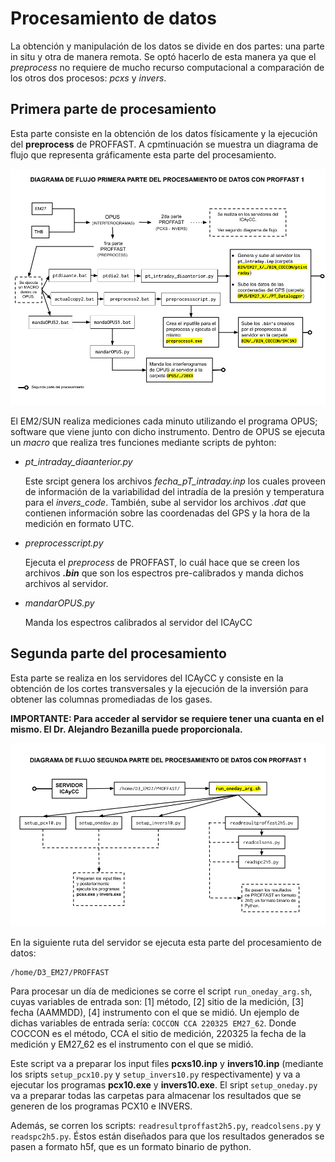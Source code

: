# Procesamiento de datos

La obtención y manipulación de los datos se divide en dos partes: una parte in situ y otra de manera remota. 
Se optó hacerlo de esta manera ya que el _preprocess_ no requiere de mucho recurso computacional a comparación de los otros dos procesos: _pcxs_ y _invers_.

## Primera parte de procesamiento

Esta parte consiste en la obtención de los datos físicamente y la ejecución del __preprocess__ de PROFFAST. A cpmtinuación se muestra un diagrama de flujo que representa gráficamente esta parte del procesamiento. 

![primer_diagrama](https://github.com/Ozzluis/PROFFAST-ICAyCC/blob/main/images/Diagrama_de_flujo_primera_parte.png)

El EM2/SUN realiza mediciones cada minuto utilizando el programa OPUS; software que viene junto con dicho instrumento.
Dentro de OPUS se ejecuta un _macro_ que realiza tres funciones mediante scripts de pyhton:

* _pt_intraday_diaanterior.py_

    Este srcipt genera los archivos _fecha_pT_intraday.inp_ los cuales proveen de información de la variabilidad del intradía de la presión y temperatura para el _invers_code_.
    También, sube al servidor los archivos _.dat_ que contienen información sobre las coordenadas del GPS y la hora de la medición en formato UTC.
    
* _preprocesscript.py_

    Ejecuta el _preprocess_ de PROFFAST, lo cuál hace que se creen los archivos ___.bin___ que son los espectros pre-calibrados y manda dichos archivos al servidor.   
    
* _mandarOPUS.py_

    Manda los espectros calibrados al servidor del ICAyCC
    
## Segunda parte del procesamiento

Esta parte se realiza en los servidores del ICAyCC y consiste en la obtención de los cortes transversales y la ejecución de la inversión para obtener las columnas promediadas de los gases.

__IMPORTANTE: Para acceder al servidor se requiere tener una cuanta en el mismo. El Dr. Alejandro Bezanilla puede proporcionala.__

![segundo_diagrama](https://github.com/Ozzluis/PROFFAST-ICAyCC/blob/main/images/Diagrama_de_flujo_segunda_parte.png)

En la siguiente ruta del servidor se ejecuta esta parte del procesamiento de datos:

```
/home/D3_EM27/PROFFAST
```
Para procesar un día de mediciones se corre el script `run_oneday_arg.sh`, cuyas variables de entrada son: [1] método, [2] sitio de la medición, [3] fecha (AAMMDD), [4] instrumento con el que se midió. Un ejemplo de dichas variables de entrada sería: `COCCON CCA 220325 EM27_62`. Donde COCCON es el método, CCA el sitio de medición, 220325 la fecha de la medición y EM27_62 es el instrumento con el que se midió. 

Este script va a preparar los input files __pcxs10.inp__ y __invers10.inp__ (mediante los sripts `setup_pcx10.py` y `setup_invers10.py` respectivamente) y va a ejecutar los programas __pcx10.exe__ y __invers10.exe__. El sript `setup_oneday.py` va a preparar todas las carpetas para almacenar los resultados que se generen de los programas PCX10 e INVERS.  

Además, se corren los scripts: `readresultproffast2h5.py`, `readcolsens.py` y `readspc2h5.py`. Éstos están diseñados para que los resultados generados se pasen a formato h5f, que es un formato binario de python.


